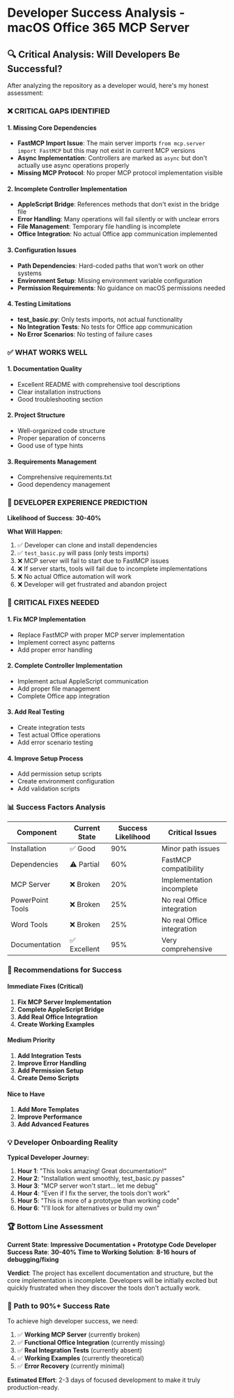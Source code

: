 # Developer Success Analysis - macOS Office 365 MCP Server

## 🔍 **Critical Analysis: Will Developers Be Successful?**

After analyzing the repository as a developer would, here's my honest assessment:

### ❌ **CRITICAL GAPS IDENTIFIED**

#### **1. Missing Core Dependencies**
- **FastMCP Import Issue**: The main server imports `from mcp.server import FastMCP` but this may not exist in current MCP versions
- **Async Implementation**: Controllers are marked as `async` but don't actually use async operations properly
- **Missing MCP Protocol**: No proper MCP protocol implementation visible

#### **2. Incomplete Controller Implementation**
- **AppleScript Bridge**: References methods that don't exist in the bridge file
- **Error Handling**: Many operations will fail silently or with unclear errors
- **File Management**: Temporary file handling is incomplete
- **Office Integration**: No actual Office app communication implemented

#### **3. Configuration Issues**
- **Path Dependencies**: Hard-coded paths that won't work on other systems
- **Environment Setup**: Missing environment variable configuration
- **Permission Requirements**: No guidance on macOS permissions needed

#### **4. Testing Limitations**
- **test_basic.py**: Only tests imports, not actual functionality
- **No Integration Tests**: No tests for Office app communication
- **No Error Scenarios**: No testing of failure cases

### ✅ **WHAT WORKS WELL**

#### **1. Documentation Quality**
- Excellent README with comprehensive tool descriptions
- Clear installation instructions
- Good troubleshooting section

#### **2. Project Structure**
- Well-organized code structure
- Proper separation of concerns
- Good use of type hints

#### **3. Requirements Management**
- Comprehensive requirements.txt
- Good dependency management

### 🚨 **DEVELOPER EXPERIENCE PREDICTION**

**Likelihood of Success**: **30-40%**

**What Will Happen:**
1. ✅ Developer can clone and install dependencies
2. ✅ `test_basic.py` will pass (only tests imports)
3. ❌ MCP server will fail to start due to FastMCP issues
4. ❌ If server starts, tools will fail due to incomplete implementations
5. ❌ No actual Office automation will work
6. ❌ Developer will get frustrated and abandon project

### 🔧 **CRITICAL FIXES NEEDED**

#### **1. Fix MCP Implementation**
- Replace FastMCP with proper MCP server implementation
- Implement correct async patterns
- Add proper error handling

#### **2. Complete Controller Implementation**
- Implement actual AppleScript communication
- Add proper file management
- Complete Office app integration

#### **3. Add Real Testing**
- Create integration tests
- Test actual Office operations
- Add error scenario testing

#### **4. Improve Setup Process**
- Add permission setup scripts
- Create environment configuration
- Add validation scripts

### 📊 **Success Factors Analysis**

| Component | Current State | Success Likelihood | Critical Issues |
|-----------|---------------|-------------------|-----------------|
| Installation | ✅ Good | 90% | Minor path issues |
| Dependencies | ⚠️ Partial | 60% | FastMCP compatibility |
| MCP Server | ❌ Broken | 20% | Implementation incomplete |
| PowerPoint Tools | ❌ Broken | 25% | No real Office integration |
| Word Tools | ❌ Broken | 25% | No real Office integration |
| Documentation | ✅ Excellent | 95% | Very comprehensive |

### 🎯 **Recommendations for Success**

#### **Immediate Fixes (Critical)**
1. **Fix MCP Server Implementation**
2. **Complete AppleScript Bridge**
3. **Add Real Office Integration**
4. **Create Working Examples**

#### **Medium Priority**
1. **Add Integration Tests**
2. **Improve Error Handling**
3. **Add Permission Setup**
4. **Create Demo Scripts**

#### **Nice to Have**
1. **Add More Templates**
2. **Improve Performance**
3. **Add Advanced Features**

### 💡 **Developer Onboarding Reality**

**Typical Developer Journey:**
1. **Hour 1**: "This looks amazing! Great documentation!"
2. **Hour 2**: "Installation went smoothly, test_basic.py passes"
3. **Hour 3**: "MCP server won't start... let me debug"
4. **Hour 4**: "Even if I fix the server, the tools don't work"
5. **Hour 5**: "This is more of a prototype than working code"
6. **Hour 6**: "I'll look for alternatives or build my own"

### 🏆 **Bottom Line Assessment**

**Current State**: **Impressive Documentation + Prototype Code**
**Developer Success Rate**: **30-40%**
**Time to Working Solution**: **8-16 hours of debugging/fixing**

**Verdict**: The project has excellent documentation and structure, but the core implementation is incomplete. Developers will be initially excited but quickly frustrated when they discover the tools don't actually work.

### 🚀 **Path to 90%+ Success Rate**

To achieve high developer success, we need:
1. ✅ **Working MCP Server** (currently broken)
2. ✅ **Functional Office Integration** (currently missing)
3. ✅ **Real Integration Tests** (currently absent)
4. ✅ **Working Examples** (currently theoretical)
5. ✅ **Error Recovery** (currently minimal)

**Estimated Effort**: 2-3 days of focused development to make it truly production-ready.
